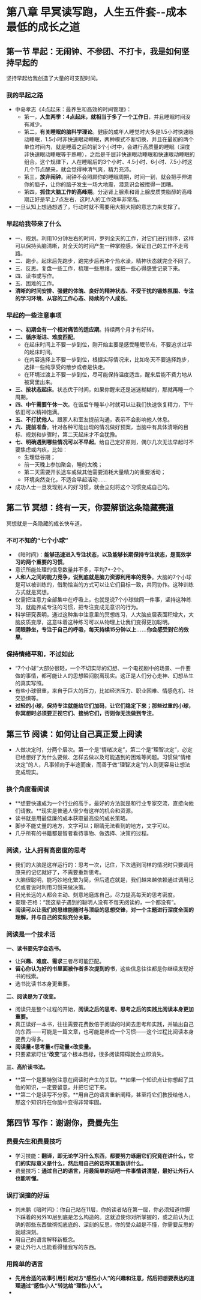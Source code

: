 # 第八章 早冥读写跑，人生五件套--成本最低的成长之道

## 第一节 早起：无闹钟、不参团、不打卡，我是如何坚持早起的

坚持早起给我创造了大量的可支配时间。

### 我的早起之路

* 中岛孝志《4点起床：最养生和高效的时间管理》：
  * 第一，**人生两季：4点起床，就相当于多了一个工作日**，并且睡眠时间没有减少。
  * 第二，**有关睡眠的脑科学理论**。健康的成年人睡觉时大多是1.5小时快速眼动睡眠，1.5小时非快速眼动睡眠，两种模式不断切换，并且在最初的两个单位时间内，就是睡着之后的前3个小时中，会进行高质量的睡眠（深度非快速眼动睡眠等于熟睡），之后是千层非快速眼动睡眠和快速眼动睡眠的组合。这个规律下，人在睡眠后的3个小时、4.5小时、6小时、7.5小时这几个节点醒来，就会觉得神清气爽，精力充沛。
  * 第三，**放弃闹钟**。闹钟不会照顾你的睡眠周期，时间一到，就会把手伸进你的脑子，让你的脑子发生一场大地震，潜意识会被搅得一团糟。
  * 第四，**抓住大脑工作的高峰期**。分泌肾上腺素和肾上腺皮质类脂醇的高峰期正好是早上7点左右，这时人的工作效率非常高。
* 一旦认知上想通想透了，行动时就不需要用大把大把的意志力来支撑了。

### 早起给我带来了什么

* 一、规划。利用10分钟左右的时间，罗列全天的工作，对它们进行排序，这样可以保持头脑清晰，对全天的时间产生一种掌控感，保证自己的工作不走弯路。
* 二、跑步。起床后先跑步，跑完步后再冲个热水澡，精神状态就完全不同了。
* 三、反思。复盘一些工作，梳理一些思绪，或把一些心得感受记录下来。
* 四、读书或写作。
* 五、困难的工作。
* **清晰的时间安排、强健的体魄、良好的精神状态、不受干扰的锻炼氛围、专注的学习环境、从容的工作心态、持续的个人成长**。

### 早起的一些注意事项

* **一、初期会有一个相对痛苦的适应期**。持续两个月才有好转。
* **二、循序渐进、难度匹配**。
  * 在起床时间上不要一步到位，刚开始主要是感受睡眠节点，不要追求过早的起床时间。
  * 在内容选择上不要一步到位，根据实际情况来，比如冬天不要选择跑步，选择一些纯享受的散步或者是快走。
  * 在环境过渡上不要一步到位，尽可能保持温度适宜，醒来后能不费力地从被窝里出来。
* **三、按状态起床**。状态优于时间，如果你醒来还是迷迷糊糊的，那就再睡一个周期。
* **四、中午需要午休一次**。在饭后午睡半小时就可以让我们快速恢复精力，下午依旧可以精神饱满。
* **五、不打扰他人**。跟家人和室友提前沟通，表示不会影响他人休息。
* **六、提前准备**。针对各种可能出现的情况做好预案，当脑中有具体清晰的目标、规划和步骤时，第二天起床才不会犹豫。
* **七、明确遇到哪些情况可以不早起**。给自己定好原则，偶尔几次无法早起时不要焦虑或内疚，比如：
  * 生理低谷期；
  * 前一天晚上参加聚会，睡的太晚；
  * 第二天需要开长途车或做其他需要消耗大量精力的重要活动；
  * 环境突然变化，不适合早起活动……
* 成功人士一旦发现别人的好习惯，就会立刻将这个习惯变成自己的。

## 第二节 冥想：终有一天，你要解锁这条隐藏赛道

冥想就是一条隐藏的成长快车道。

### 不可不知的“七个小球”

* 《暗时间》：**能够迅速进入专注状态，以及能够长期保持专注状态，是高效学习的两个重要的习惯**。
* 意识所能处理的信息数量并不多，平均7+-2个。
* **人和人之间的能力竞争，说到底就是脑力资源利用率的竞争**。大脑的7个小球是可以被训练的，借助恰当的方式可以让它们目标一致，共同协作。这种训练方式就是冥想。
* 仅需把注意力全部集中在呼吸上，也就是说7个小球做同一件事，坚持这种练习，就能养成专注的习惯，把专注变成无意识的行为。
* 科学研究表明，通过这种集中注意里的冥想练习，人大脑皮层表面积增大，大脑皮质变厚，这意味着这种练习可以从物理上让我们变得更加聪明。
* **闭眼静坐，专注于自己的呼吸，每天持续15分钟以上……你会感受到它的效果**。

### 保持情绪平和，不过如此

* “7个小球”大部分很轻，一个不切实际的幻想、一个电视剧中的场景、一件要做的事情，都可能让人的思想瞬间脱离现实。这正是人们分心走神、幻想丛生的真实写照。
* 有些小球很重，来自于巨大的压力，比如经济压力、职业困难、情感危机、社交恐惧等。
* **过轻的小球，保持专注就能给它们加码，让它们稳定下来；那些过重的小球，你冥想时必须要正视它们、接纳它们，否则你无法做到专注**。

## 第三节 阅读：如何让自己真正爱上阅读

* 人做决定时，分两个层次。第一个是“情绪决定”，第二个是“理智决定”，必定已经想好了为什么要做、怎样去做以及可能遇到的困难等问题。习惯做“情绪决定”的人，凡事倾向于半途而废，而善于做“理智决定”的人则更容易让想法变成现实。

### 换个角度看阅读

* **想要快速成为一个行业的高手，最好的方法就是和行业专家交流，直接向他们请教。**现实是普通人很少有这样的机会和资源。
* 读书就是用最低廉的成本获取最高级的成长策略。
* 脚步不能丈量的地方，文字可以；眼睛无法看到的地方，文字可以。
* 几乎所有的书籍都是智者看待事物、做选择、决策的过程。

### 阅读，让人拥有高密度的思考

* 我们的大脑是这样运行的：思考一次，记住，下次遇到同样的情况时只要调用原来的记忆就好了，不需要重新思考。
* 大脑很聪明，能巧妙地化繁为简，但后遗症就是，我们越来越依赖通过调用记忆或者说时利用习惯来做决策。
* 目光长远的人都会主动、刻意地磨炼自己，尽力提高每天的思考密度。
* 查理·芒格：“我这辈子遇到的聪明人没有不每天阅读的，一个都没有”。
* **阅读可以让我们的思维能随时与顶级的思想交锋，对一个主题进行深度全面的理解，并与自己的实际充分关联。**

### 阅读是一个技术活

**一、读书要先学会选书。**

* 让**兴趣、难度、需求**三者尽可能匹配。
* **留心你认为好的书里面被作者多次提到的书**，这些信息往往都是你继续发现好书的线索。
* 选书比读书本身更重要。

**二、阅读是为了改变。**

* 阅读只是整个过程的开始，**阅读之后的思考、思考之后的实践比阅读本身更加重要。**
* 真正读好一本书，往往需要花费数倍于阅读的时间去思考和实践，并输出自己的东西——可能是一篇文章，也可能是养成一个习惯——这个过程比阅读本身要费力得多。
* **阅读量<思考量<行动量<改变量。**
* 只要紧紧盯住“**改变**”这个根本目标，很多阅读障碍就会立即消失。

**三、高阶读书法。**

* **第一个是要特别注意在阅读时产生的关联。**如果一个知识点让你想起了其他的知识，一定要留意，并把它记下来。
* **第二个是读写不分家。**用自己的语言重新阐释，甚至将它们教授给他人，那这个知识将在你脑中变得非常牢固。

## 第四节 写作：谢谢你，费曼先生

### 费曼先生和费曼技巧

* 学习技能：**翻译，即无论学习什么东西，都要努力琢磨它们究竟在讲什么，它们的实际意义是什么，然后用自己的话将其重新讲什么。**
* 费曼技巧：**通过自己的语言，用最简单的话吧一件事情讲清楚，最好让外行人也能听懂。**

### 误打误撞的好运

* 刘未鹏《暗时间》：你自己站在11层，你的读者站在第一层，你必须知道你脚下踩着的另外10层到底是怎么构造的。这就迫使你对所掌握的，或之前认为正确的那些东西做彻彻底底的、深刻的反思，你的受众越是不懂，你需要反思的就越深刻。
* 用自己的语言解释新概念。
* 要让外行人也能看得懂我写的东西。

### 用简单的语言

* **先用合适的故事引用引起对方“感性小人”的兴趣和注意，然后把想要表达的道理通过“感性小人”转达给“理性小人”。**
* 